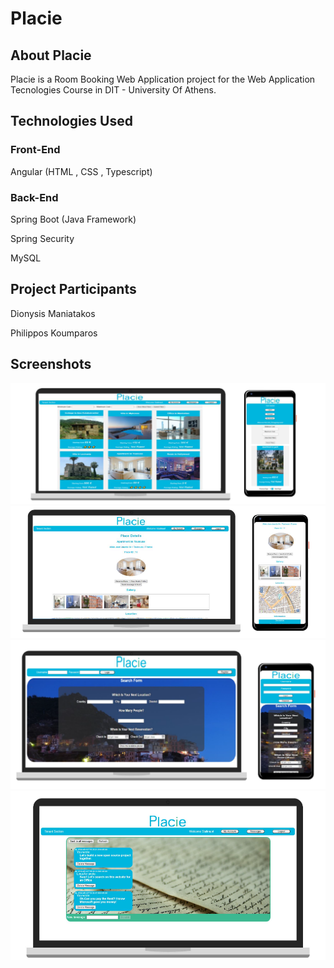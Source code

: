 # Placie

## About Placie
Placie is a Room Booking Web Application project for the Web Application Tecnologies Course in DIT - University Of Athens.

## Technologies Used
### Front-End
Angular (HTML , CSS , Typescript)

### Back-End
Spring Boot (Java Framework)

Spring Security

MySQL 

## Project Participants
Dionysis Maniatakos

Philippos Koumparos

## Screenshots
<img src="https://github.com/Ph-k/Placie-Room-booking-web-application/blob/master/Screenshots/All-Places.png" width="600">
<img src="https://github.com/Ph-k/Placie-Room-booking-web-application/blob/master/Screenshots/Place-Details.png" width="580">
<img src="https://github.com/Ph-k/Placie-Room-booking-web-application/blob/master/Screenshots/Search-Form.png" width="570">
<img src="https://github.com/Ph-k/Placie-Room-booking-web-application/blob/master/Screenshots/Messages.png" width="570">

